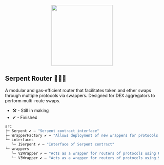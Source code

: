 <div align="center">
  <img src="https://i.imgur.com/WKU5Chn.png" width="200" />
</div>

## Serpent Router 🐍⛽✨
A modular and gas-efficient router that facilitates token and ether swaps through multiple protocols via swappers. Designed for DEX aggregators to perform multi-route swaps.

* 🛠️ - Still in making
* ✔ - Finished
```ml
src
├─ Serpent ✔ — "Serpent contract interface"
├─ WrapperFactory ✔ — "Allows deployment of new wrappers for protocols using Uniswap V2 & V3 Router interfaces to be used in Serpent"
└─ interfaces
   └─ ISerpent ✔ — "Interface of Serpent contract"
└─ wrappers
   └─ V2Wrapper ✔ — "Acts as a wrapper for routers of protocols using UniswapV2Router interfaces to be used in Serpent"
   └─ V3Wrapper ✔ — "Acts as a wrapper for routers of protocols using SwapRouter (Uniswap V3) interfaces to be used in Serpent"
```
